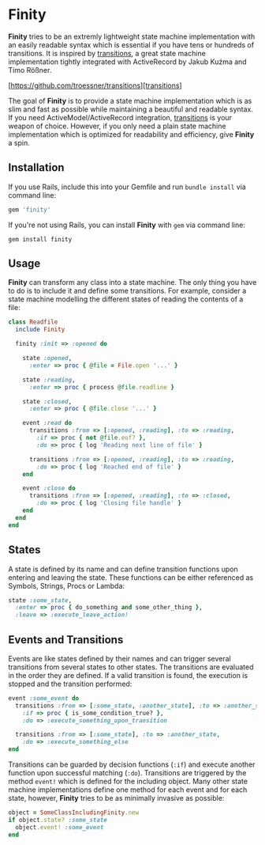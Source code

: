 # Finity

**Finity** tries to be an extremly lightweight state machine implementation with an easily readable syntax
which is essential if you have tens or hundreds of transitions. It is inspired by [transitions][], 
a great state machine implementation tightly integrated with ActiveRecord by Jakub Kuźma and Timo Rößner.

[https://github.com/troessner/transitions][transitions]

The goal of **Finity** is to provide a state machine implementation which is as slim and fast as possible
while maintaining a beautiful and readable syntax. If you need ActiveModel/ActiveRecord integration,
[transitions][] is your weapon of choice. However, if you only need a plain state machine implementation
which is optimized for readability and efficiency, give **Finity** a spin.

## Installation

If you use Rails, include this into your Gemfile and run `bundle install` via command line:

``` ruby
gem 'finity'
```

If you're not using Rails, you can install **Finity** with `gem` via command line:

```
gem install finity
```

## Usage

**Finity** can transform any class into a state machine. The only thing you have to do is to include it
and define some transitions. For example, consider a state machine modelling the different states of reading
the contents of a file:

``` ruby
class Readfile
  include Finity

  finity :init => :opened do

    state :opened,
      :enter => proc { @file = File.open '...' }

    state :reading,
      :enter => proc { process @file.readline }

    state :closed,
      :enter => proc { @file.close '...' }

    event :read do
      transitions :from => [:opened, :reading], :to => :reading,
        :if => proc { not @file.eof? },
        :do => proc { log 'Reading next line of file' }

      transitions :from => [:opened, :reading], :to => :reading,
        :do => proc { log 'Reached end of file' }
    end

    event :close do
      transitions :from => [:opened, :reading], :to => :closed,
        :do => proc { log 'Closing file handle' }
    end
  end
end
```

## States

A state is defined by its name and can define transition functions upon entering and leaving the state.
These functions can be either referenced as Symbols, Strings, Procs or Lambda:

``` ruby
state :some_state,
  :enter => proc { do_something and some_other_thing },
  :leave => :execute_leave_action!
```

## Events and Transitions

Events are like states defined by their names and can trigger several transitions from several states 
to other states. The transitions are evaluated in the order they are defined. If a valid transition is
found, the execution is stopped and the transition performed:

``` ruby
event :some_event do
  transitions :from => [:some_state, :another_state], :to => :another_state,
    :if => proc { is_some_condition_true? },
    :do => :execute_something_upon_transition

  transitions :from => [:some_state], :to => :another_state,
    :do => :execute_something_else
end
```

Transitions can be guarded by decision functions (`:if`) and execute another function upon successful
matching (`:do`). Transitions are triggered by the method `event!` which is defined for the including
object. Many other state machine implementations define one method for each event and for each state,
however, **Finity** tries to be as minimally invasive as possible:

``` ruby
object = SomeClassIncludingFinity.new
if object.state? :some_state
  object.event! :some_event
end
```

[transitions]: https://github.com/troessner/transitions
